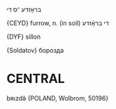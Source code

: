 בראָזדע
־ס
די

{CEYD}
furrow, n. (in soil) די בראָ֜זדע

{DYF}
sillon

{Soldatov}
борозда

CENTRAL
========

bʀɩzdə̃ {POLAND, Wolbrom, 50196}
